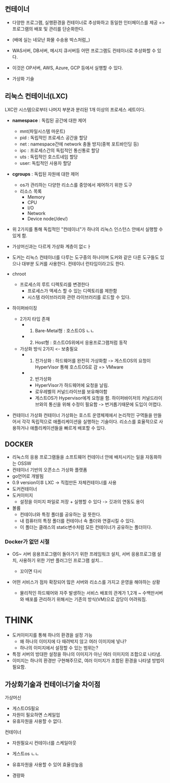 ## 컨테이너

- 다양한 프로그램, 실행환경을 컨테이너로 추상화하고 동일한 인터페이스를 제공
=> 프로그램의 배포 및 관리를 단순화한다.
- (배에 실는 네모난 화물 수송용 박스처럼,,)
- WAS서버, DB서버, 메시지 큐서버등 어떤 프로그램도 컨테이너로 추상화할 수 있다.
- 이것은 OP서버, AWS, Azure, GCP 등에서 실행할 수 있다.

- 가상화 기술
## 리눅스 컨테이너(LXC)

LXC란 시스템으로부터 나머지 부분과 분리된 1개 이상의 프로세스 세트이다.
  - **namespace**	: 독립된 공간에 대한 제어
    - mnt(파일시스템 마운트)
    - pid : 독립적인 프로세스 공간을 할당
    - net : namespace간에 network 충돌 방지(중복 포트바인딩 등)
    - ipc : 프로세스간의 독립적인 통신통로 할당
    - uts : 독립적인 호스트네임 할당
    - user: 독립적인 사용자 할당
  - **cgroups**		: 독립된 자원에 대한 제어
    - os가 관리하는 다양한 리소스를 중앙에서 제어하기 위한 도구
    - 리소스 목록
      - Memory
      - CPU
      - I/O
      - Network
      - Device node(/dev/)

  - 위 2가지를 통해 독립적인 "컨테이너"가 하나의 리눅스 인스턴스 안에서 실행할 수 있게 함.

  - 가상머신과는 다르게 가상화 계층이 없ㄷㅏ
  - 도커는 리눅스 컨테이너를 다루는 도구중의 하나이며 도커와 같은 다른 도구들도 있으나 대부분 도커를 사용한다. 컨테이너 런타임이라고도 한다.
- chroot
  - 프로세스의 루트 디렉토리를 변경한다
    - 프로세스가 액세스 할 수 있는 디렉토리를 제한함
    - 시스템 라이브러리와 관련 라이브러리를 로드할 수 있다.

- 하이퍼바이징
  - 2가지 타입 존재
    - 1. Bare-Metal형	: 호스트OS ㄴㄴ
    - 2. Host형			: 호스트OS위에서 응용프로그램처럼 동작
  - 가상화 방식 2가지 <- 보충필요
    - 1. 전가상화		: 하드웨어를 완전히 가상화함 -> 게스트OS의 요청이 HyperVisor 통해 호스트OS로 감 => VMware
    - 2. 반가상화
      - HyperVisor가 하드웨어에 요청을 날림.
      - 로우레벨의 커널드라이브를 보유해야함
      - 게스트OS가 Hypervisor에게 요청을 함. 하이퍼바이저의 커널드라이브와의 통신을 위해 수정이 필요함 -> 번거롭기때문에 도입이 어렵다.

- 컨테이너 가상화
컨테이너 가상화는 호스트 운영체제에서 논리적인 구역들을 만들어서 각각 독립적으로 애플리케이션을 실행하는 기술이다. 리소스를 효율적으로 사용하거나 애플리케이션들을 빠르게 배포할 수 있다.


## DOCKER

- 리눅스의 응용 프로그램들을 소프트웨어 컨테이너 안에 배치시키는 일을 자동화하는 OSSW
- 컨테이너 기반의 오픈소스 가상화 플랫폼
- go언어로 개발됨
- 0.9 version이후 LXC -> 직접만든 자체컨테이너를 사용
- 도커컨테이너
- 도커이미지
  - 설정을 이미지 파일로 저장 + 실행할 수 있다 -> 깃과의 연동도 용이
- 볼륨
  - 컨테이너와 특정 폴더를 공유하는 걸 뜻한다.
  - 내 컴퓨터의 특정 폴더를 컨테이너 속 폴더와 연결시킬 수 있다.
  - 이 폴더는 클래스의 static변수처럼 모든 컨테이너가 공유하는 폴더이다.

### Docker가 없던 시절

- OS~ 서버 응용프로그램이 돌아가기 위한 프레임워크 설치, 서버 응용프로그램 설치, 사용하기 위한 기반 플러그인 프로그램 설치...
  - 꼬이면 다시

- 어떤 서비스가 점차 확장되어 많은 서버와 리소스를 가지고 운영을 해야하는 상황
  - 물리적인 하드웨어와 자주 발생하는 서비스 배포의 관계가 1,2개 ~ 수백만서버와 배포를
    관리하기 위해서는 기존의 방식(VM)으로 감당이 어려워짐.

# THINK

- 도커이미지를 통해 하나의 환경을 설정 가능
  - 왜 하나의 이미지에 다 때려박지 않고 여러 이미지에 넣나?
  - 하나의 이미지에서 설정할 수 있는 범위는?
- 특정 서버의 방대한 설정을 하나의 이미지가 아닌 여러 이미지의 조합으로 나타냄.
- 이미지는 하나의 환경만 구현해주므로, 여러 이미지가 조합된 환경을 나타낼 방법이 필요함.

## 가상화기술과 컨테이너기술 차이점

가상머신
- 게스트OS필요
- 자원이 필요하면 스케일업
- 유휴자원을 사용할 수 없다.

컨테이너
- 자원필요시 컨테이너를 스케일아웃
- 게스트os ㄴㄴ
- 유휴자원을 사용할 수 있어 효율성높음

- 경량화

##